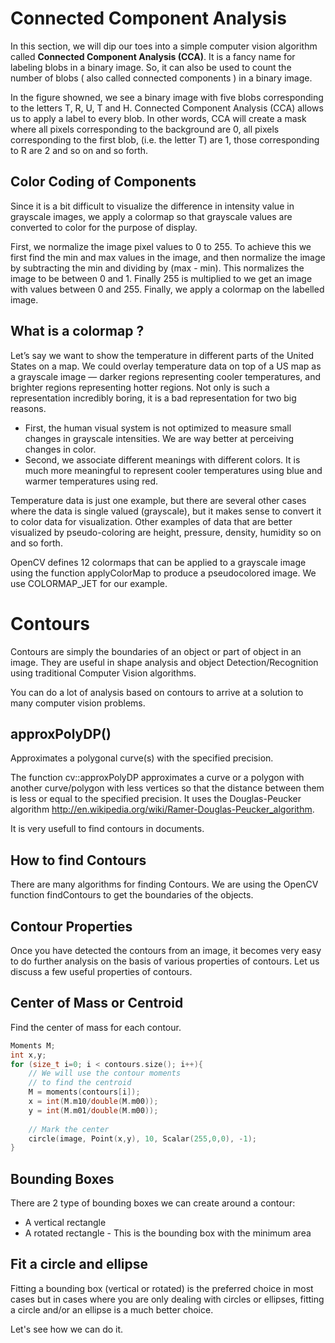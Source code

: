 # Connected Component Analysis

In this section, we will dip our toes into a simple computer vision algorithm called **Connected Component Analysis (CCA)**. It is a fancy name for labeling blobs in a binary image. So, it can also be used to count the number of blobs ( also called connected components ) in a binary image.

In the figure showned, we see a binary image with five blobs corresponding to the letters T, R, U, T and H. Connected Component Analysis (CCA) allows us to apply a label to every blob. In other words, CCA will create a mask where all pixels corresponding to the background are 0, all pixels corresponding to the first blob, (i.e. the letter T) are 1, those corresponding to R are 2 and so on and so forth.

## Color Coding of Components

Since it is a bit difficult to visualize the difference in intensity value in grayscale images, we apply a colormap so that grayscale values are converted to color for the purpose of display.

First, we normalize the image pixel values to 0 to 255. To achieve this we first find the min and max values in the image, and then normalize the image by subtracting the min and dividing by (max - min). This normalizes the image to be between 0 and 1. Finally 255 is multiplied to we get an image with values between 0 and 255. Finally, we apply a colormap on the labelled image.

## What is a colormap ?

Let’s say we want to show the temperature in different parts of the United States on a map. We could overlay temperature data on top of a US map as a grayscale image — darker regions representing cooler temperatures, and brighter regions representing hotter regions. Not only is such a representation incredibly boring, it is a bad representation for two big reasons.

- First, the human visual system is not optimized to measure small changes in grayscale intensities. We are way better at perceiving changes in color.  
- Second, we associate different meanings with different colors. It is much more meaningful to represent cooler temperatures using blue and warmer temperatures using red.  

Temperature data is just one example, but there are several other cases where the data is single valued (grayscale), but it makes sense to convert it to color data for visualization. Other examples of data that are better visualized by pseudo-coloring are height, pressure, density, humidity so on and so forth.

OpenCV defines 12 colormaps that can be applied to a grayscale image using the function applyColorMap to produce a pseudocolored image. We use COLORMAP_JET for our example.


# Contours 

Contours are simply the boundaries of an object or part of object in an image. They are useful in shape analysis and object Detection/Recognition using traditional Computer Vision algorithms.

You can do a lot of analysis based on contours to arrive at a solution to many computer vision problems.

## approxPolyDP()

Approximates a polygonal curve(s) with the specified precision.  

The function cv::approxPolyDP approximates a curve or a polygon with another curve/polygon with less vertices so that the distance between them is less or equal to the specified precision. It uses the Douglas-Peucker algorithm http://en.wikipedia.org/wiki/Ramer-Douglas-Peucker_algorithm.

It is very usefull to find contours in documents.

## How to find Contours

There are many algorithms for finding Contours. We are using the OpenCV function findContours to get the boundaries of the objects.

## Contour Properties

Once you have detected the contours from an image, it becomes very easy to do further analysis on the basis of various properties of contours. Let us discuss a few useful properties of contours.

## Center of Mass or Centroid  

Find the center of mass for each contour.

```cpp
Moments M;
int x,y;
for (size_t i=0; i < contours.size(); i++){
    // We will use the contour moments
    // to find the centroid
    M = moments(contours[i]);
    x = int(M.m10/double(M.m00));
    y = int(M.m01/double(M.m00));
    
    // Mark the center
    circle(image, Point(x,y), 10, Scalar(255,0,0), -1);
}
```

## Bounding Boxes

There are 2 type of bounding boxes we can create around a contour:

- A vertical rectangle   
- A rotated rectangle - This is the bounding box with the minimum area  

## Fit a circle and ellipse

Fitting a bounding box (vertical or rotated) is the preferred choice in most cases but in cases where you are only dealing with circles or ellipses, fitting a circle and/or an ellipse is a much better choice.

Let's see how we can do it.
